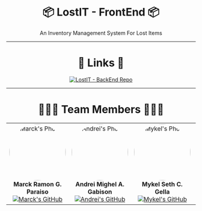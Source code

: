 <div align="center">  
  <h1>📦 LostIT - FrontEnd 📦</h1>  
  <p>An Inventory Management System For Lost Items</p>
</div>
<hr>
<div align="center">
 <h1>🔗 Links 🔗</h2>
  <a href="https://cebuinstituteoftechnology-my.sharepoint.com/:x:/g/personal/marckramon_paraiso_cit_edu/ESvHrUMQAIdOkJQLlvvrR14BBPw7taN_yPC4nf0f02SzAA?e=O2NJAX">
    <img src="https://img.shields.io/badge/LostIT_BackEnd_Repo-Link-blue?style=for-the-badge&logoColor=white" alt="LostIT - BackEnd Repo">
  </a>
</div>
<hr>
<div align="center">  
  <h1>🧑‍🤝‍🧑 Team Members 🧑‍🤝‍🧑</h1>  
  <table>    
    <tr>      
      <td align="center">        
        <img src="https://scontent.fceb3-1.fna.fbcdn.net/v/t1.6435-9/88268537_2052308121581121_5731350534699352064_n.jpg?_nc_cat=111&ccb=1-7&_nc_sid=1d70fc&_nc_eui2=AeHRXkCaDm_zwoUYZgyD__IilqEsigTRRg2WoSyKBNFGDfa1P-FMlU4qNost4DH0XBe5sn7qXw2APk3caUV5aIRq&_nc_ohc=s-kMo6JsD5IQ7kNvgFL8gtX&_nc_zt=23&_nc_ht=scontent.fceb3-1.fna&_nc_gid=AI-2_X0-LPmg8jc_XbjyiPU&oh=00_AYC14X02nvpk4MooGx8V_d0lV89RlbAN09k1F0ieJ61BIw&oe=6741130F" alt="Marck's Photo" style="width:150px;height:150px;border-radius:50%;"><br>
        <strong>Marck Ramon G. Paraiso</strong><br>        
        <a href="https://github.com/MarckRamon"><img src="https://img.shields.io/badge/GitHub-Profile-blueviolet?style=for-the-badge&logo=github&logoColor=white" alt="Marck's GitHub"></a>      
      </td>      
      <td align="center">        
        <img src="https://scontent.fceb3-1.fna.fbcdn.net/v/t39.30808-6/448169634_3702695226613500_1781280067345834956_n.jpg?_nc_cat=103&ccb=1-7&_nc_sid=a5f93a&_nc_eui2=AeEnDbwicAEhkjsmZGTRTyd8beWlOCVsPoxt5aU4JWw-jN143Eo1XIndpI_RY76ZN4G5D7WVDacJ3m6fNJE5i053&_nc_ohc=UYX2_3YLRJAQ7kNvgH9HUVk&_nc_zt=23&_nc_ht=scontent.fceb3-1.fna&_nc_gid=ANUhOoz_-D5taUE6q65f0K9&oh=00_AYDy_eaObKT3CytrmtI5ptZ1fkRQXUoiJlH2tE7A9pZ7Pw&oe=671F6816" alt="Andrei's Photo" style="width:150px;height:150px;border-radius:50%;"><br>
        <strong>Andrei Mighel A. Gabison</strong><br>        
        <a href="https://github.com/Anzy15"><img src="https://img.shields.io/badge/GitHub-Profile-blueviolet?style=for-the-badge&logo=github&logoColor=white" alt="Andrei's GitHub"></a>      
      </td>      
      <td align="center">        
        <img src="https://media.discordapp.net/attachments/882533555777990656/1298805005855490068/IMG_6082.jpg?ex=671ae5ec&is=6719946c&hm=90567224392420c774175794b6c01e00c47dfc44a2d0ad3a4c2d2eb2ac35bf79&=&format=webp" alt="Mykel's Photo" style="width:150px;height:150px;border-radius:50%;"><br>
        <strong>Mykel Seth C. Gella</strong><br>        
        <a href="URL_TO_MYKEL_GITHUB"><img src="https://img.shields.io/badge/GitHub-Profile-blueviolet?style=for-the-badge&logo=github&logoColor=white" alt="Mykel's GitHub"></a>      
      </td>      
      <td align="center">        
        <img src="https://scontent.fceb3-1.fna.fbcdn.net/v/t39.30808-6/350635396_753475356524721_5045428538340290910_n.jpg?stp=dst-jpg_s552x414&_nc_cat=106&ccb=1-7&_nc_sid=a5f93a&_nc_eui2=AeFOUrXyagNOHhJeFRIArnLRWr_VFOeQHv9av9UU55Ae_x9ieaXa4uUZN2LwhkFYVUmnyWA--eb6X0fH1460rk17&_nc_ohc=qGPYIJSH5oUQ7kNvgHcl0q-&_nc_zt=23&_nc_ht=scontent.fceb3-1.fna&_nc_gid=AQb5vzBPv3t2OAJdn31xUcJ&oh=00_AYBmvCwuTa_t94jmM1umE6p_yHDQkrLyZ2BoIVtfavzs1w&oe=671F6444" alt="Luis's Photo" style="width:150px;height:150px;border-radius:50%;"><br>
        <strong>Luis Miguel A. Jaca</strong><br>        
        <a href="https://github.com/SaddenedMigsu"><img src="https://img.shields.io/badge/GitHub-Profile-blueviolet?style=for-the-badge&logo=github&logoColor=white" alt="Luis's GitHub"></a>      
      </td>    
    </tr>  
  </table>
</div>
